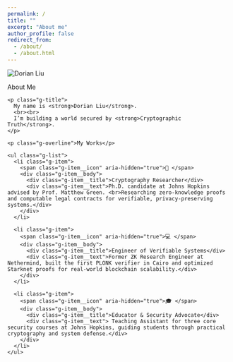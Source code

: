 ```yaml
---
permalink: /
title: ""
excerpt: "About me"
author_profile: false
redirect_from:
  - /about/
  - /about.html
---
```


<!-- Split Layout: Left Image | Right Content -->
<section class="g-split">
  <div class="g-split__media">
    <img src="{{ '/images/placeholder_400x600.png' | relative_url }}" alt="Dorian Liu">

  </div>

  <div class="g-split__content">
    <p class="g-overline">About Me</p>

    <p class="g-title">
      My name is <strong>Dorian Liu</strong>.
      <br><br>
      I’m building a world secured by <strong>Cryptographic Truth</strong>.
    </p>

    <p class="g-overline">My Works</p>

    <ul class="g-list">
      <li class="g-item">
        <span class="g-item__icon" aria-hidden="true">🔐 </span>
        <div class="g-item__body">
          <div class="g-item__title">Cryptography Researcher</div>
          <div class="g-item__text">Ph.D. candidate at Johns Hopkins advised by Prof. Matthew Green. <br>Researching zero-knowledge proofs and computable legal contracts for verifiable, privacy-preserving systems.</div>
        </div>
      </li>

      <li class="g-item">
        <span class="g-item__icon" aria-hidden="true">💻 </span>
        <div class="g-item__body">
          <div class="g-item__title">Engineer of Verifiable Systems</div>
          <div class="g-item__text">Former ZK Research Engineer at Nethermind, built the first PLONK verifier in Cairo and optimized Starknet proofs for real-world blockchain scalability.</div>
        </div>
      </li>

      <li class="g-item">
        <span class="g-item__icon" aria-hidden="true">🎓 </span>
        <div class="g-item__body">
          <div class="g-item__title">Educator & Security Advocate</div>
          <div class="g-item__text"> Teaching Assistant for three core security courses at Johns Hopkins, guiding students through practical cryptography and system defense.</div>
        </div>
      </li>
    </ul>

  </div>
</section>
